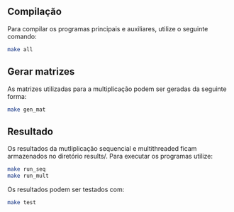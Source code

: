## Compilação

Para compilar os programas principais e auxiliares, utilize o seguinte comando:

```bash
make all
```

## Gerar matrizes 

As matrizes utilizadas para a multiplicação podem ser geradas da seguinte forma:

```bash 
make gen_mat
```
## Resultado 

Os resultados da mutliplicação sequencial e multithreaded ficam armazenados no diretório results/. Para executar os programas utilize:

```bash 
make run_seq
make run_mult
```
Os resultados podem ser testados com:

```bash
make test
```

